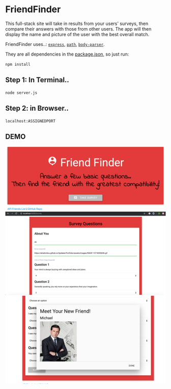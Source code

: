 # FriendFinder

 This full-stack site will take in results from your users' surveys, then compare their answers with those from other users. The app will then display the name and picture of the user with the best overall match.

 FriendFinder uses..: 
[`express`](https://www.npmjs.com/package/express),
[`path`](https://www.npmjs.com/package/path), 
[`body-parser`](https://www.npmjs.com/package/body-parser).

They are all dependencies in the [package.json](https://github.com/AliRahimlou/bamazon/blob/master/package.json), so just run:

`npm install`

## Step 1: In Terminal..

`node server.js`


## Step 2: in Browser..

`localhost:ASSIGNEDPORT`


## DEMO

<img src="/DemoPics/1.png" alt="Demo">
<img src="/DemoPics/2.png" alt="Demo">
<img src="/DemoPics/3.png" alt="Demo">